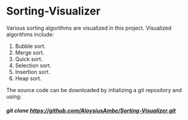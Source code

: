 # Sorting-Visualizer

Various sorting algorithms are visualized in this project.
Visualized algorithms include:
1. Bubble sort.
2. Merge sort.
3. Quick sort.
4. Selection sort.
5. Insertion sort.
6. Heap sort.

The source code can be downloaded by intializing a git repository and using:
  ##### git clone https://github.com/AloysiusAmbe/Sorting-Visualizer.git
